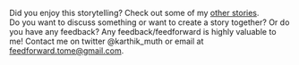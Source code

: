 
Did you enjoy this storytelling? Check out some of my [other stories](https://karthik-muth.github.io/).  
Do you want to discuss something or want to create a story together? Or do you have any feedback?
Any feedback/feedforward is highly valuable to me! Contact me on twitter @karthik\_muth or email at feedforward.tome@gmail.com.
